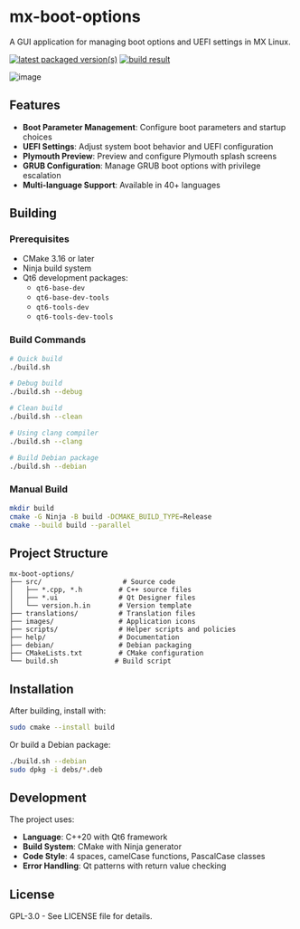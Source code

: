 # mx-boot-options

A GUI application for managing boot options and UEFI settings in MX Linux.

[![latest packaged version(s)](https://repology.org/badge/latest-versions/mx-boot-options.svg)](https://repology.org/project/mx-boot-options/versions)
[![build result](https://build.opensuse.org/projects/home:mx-packaging/packages/mx-boot-options/badge.svg?type=default)](https://software.opensuse.org//download.html?project=home%3Amx-packaging&package=mx-boot-options)

![image](https://github.com/MX-Linux/mx-boot-options/assets/418436/66564ee6-1f3d-44d3-b273-ec063a3874ea)

## Features

- **Boot Parameter Management**: Configure boot parameters and startup choices
- **UEFI Settings**: Adjust system boot behavior and UEFI configuration
- **Plymouth Preview**: Preview and configure Plymouth splash screens
- **GRUB Configuration**: Manage GRUB boot options with privilege escalation
- **Multi-language Support**: Available in 40+ languages

## Building

### Prerequisites

- CMake 3.16 or later
- Ninja build system
- Qt6 development packages:
  - `qt6-base-dev`
  - `qt6-base-dev-tools` 
  - `qt6-tools-dev`
  - `qt6-tools-dev-tools`

### Build Commands

```bash
# Quick build
./build.sh

# Debug build
./build.sh --debug

# Clean build
./build.sh --clean

# Using clang compiler
./build.sh --clang

# Build Debian package
./build.sh --debian
```

### Manual Build

```bash
mkdir build
cmake -G Ninja -B build -DCMAKE_BUILD_TYPE=Release
cmake --build build --parallel
```

## Project Structure

```
mx-boot-options/
├── src/                    # Source code
│   ├── *.cpp, *.h         # C++ source files
│   ├── *.ui               # Qt Designer files
│   └── version.h.in       # Version template
├── translations/          # Translation files
├── images/                # Application icons
├── scripts/               # Helper scripts and policies
├── help/                  # Documentation
├── debian/                # Debian packaging
├── CMakeLists.txt         # CMake configuration
└── build.sh              # Build script
```

## Installation

After building, install with:

```bash
sudo cmake --install build
```

Or build a Debian package:

```bash
./build.sh --debian
sudo dpkg -i debs/*.deb
```

## Development

The project uses:
- **Language**: C++20 with Qt6 framework
- **Build System**: CMake with Ninja generator
- **Code Style**: 4 spaces, camelCase functions, PascalCase classes
- **Error Handling**: Qt patterns with return value checking

## License

GPL-3.0 - See LICENSE file for details.
